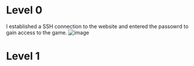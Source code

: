 # Level 0
I established a SSH connection to the website and entered the passowrd to gain access to the game.
![image](https://github.com/user-attachments/assets/dfce7c3d-5a55-4460-9db6-51da56d0aedc)

# Level 1
